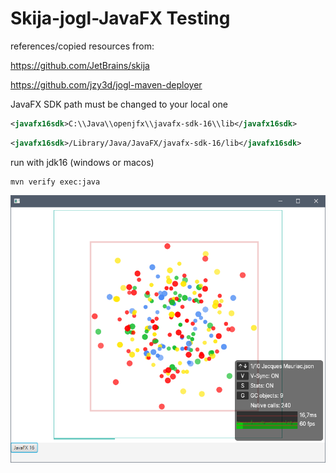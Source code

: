 # Skija-jogl-JavaFX Testing


references/copied resources from:

https://github.com/JetBrains/skija

https://github.com/jzy3d/jogl-maven-deployer


JavaFX SDK path must be changed to your local one

```xml
<javafx16sdk>C:\\Java\\openjfx\\javafx-sdk-16\\lib</javafx16sdk>
```

```xml
<javafx16sdk>/Library/Java/JavaFX/javafx-sdk-16/lib</javafx16sdk>
```

run with jdk16 (windows or macos)

```console
mvn verify exec:java
```

![Demo](jogl-skia.png "Demo")